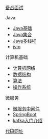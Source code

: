 [备战面试](./docs/a-1备战面试.md)

Java

* [Java基础](./docs/b-1面试题总结-Java基础.md)
* [Java集合](./docs/b-2Java集合.md)
* [Java多线程](./docs/b-3Java多线程.md)
* [jvm](./docs/b-4jvm.md)

计算机基础

* [计算机网络](./docs/c-1计算机网络.md)
* [数据结构](./docs/c-2数据结构.md)
* [算法](./docs/c-3算法.md)
* [操作系统](./docs/c-4操作系统.md)

微服务

- [微服务中间件](./docs/d-1微服务的中间件.md)
- [SpringBoot](./docs/d-1SpringBoot.md)
- [kafka入门介绍](/docs/e-1kafka的基本操作.md)

[代码网址](/docs/代码网址.md)

